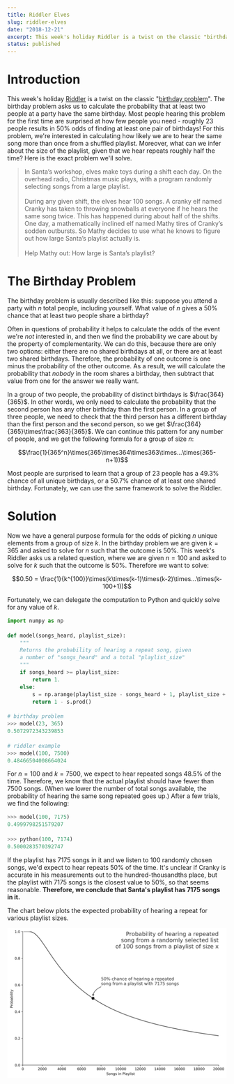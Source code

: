 ```yaml
---
title: Riddler Elves
slug: riddler-elves
date: "2018-12-21"
excerpt: This week's holiday Riddler is a twist on the classic "birthday problem". The birthday problem asks us to calculate the probability that at least two people at a party have the same birthday. Most people hearing this problem for the first time are surprised at how few people you need - roughly 23 people results in 50% odds of finding at least one pair of birthdays! For this problem, we're interested in calculating how likely we are to hear the same song more than once from a shuffled playlist. Moreover, what can we infer about the size of the playlist, given that we hear repeats roughly half the time?
status: published
---
```


# Introduction

This week's holiday <a href="https://fivethirtyeight.com/features/santa-needs-some-help-with-math/">Riddler</a> is a twist on the classic "<a href="https://en.wikipedia.org/wiki/Birthday_problem">birthday problem</a>". The birthday problem asks us to calculate the probability that at least two people at a party have the same birthday. Most people hearing this problem for the first time are surprised at how few people you need - roughly 23 people results in 50% odds of finding at least one pair of birthdays! For this problem, we're interested in calculating how likely we are to hear the same song more than once from a shuffled playlist. Moreover, what can we infer about the size of the playlist, given that we hear repeats roughly half the time? Here is the exact problem we'll solve.

<blockquote>
In Santa’s workshop, elves make toys during a shift each day. On the overhead radio, Christmas music plays, with a program randomly selecting songs from a large playlist.
<br><br>
During any given shift, the elves hear 100 songs. A cranky elf named Cranky has taken to throwing snowballs at everyone if he hears the same song twice. This has happened during about half of the shifts. One day, a mathematically inclined elf named Mathy tires of Cranky’s sodden outbursts. So Mathy decides to use what he knows to figure out how large Santa’s playlist actually is.
<br><br>
Help Mathy out: How large is Santa’s playlist?
</blockquote>

# The Birthday Problem

The birthday problem is usually described like this: suppose you attend a party with $n$ total people, including yourself. What value of $n$ gives a 50% chance that at least two people share a birthday?

Often in questions of probability it helps to calculate the odds of the event we're _not_ interested in, and then we find the probability we care about by the property of complementarity. We can do this, because there are only two options: either there are no shared birthdays at all, or there are at least two shared birthdays. Therefore, the probability of one outcome is one minus the probability of the other outcome. As a result, we will calculate the probability that _nobody_ in the room shares a birthday, then subtract that value from one for the answer we really want.

In a group of two people, the probability of distinct birthdays is $\frac{364}{365}$. In other words, we only need to calculate the probability that the second person has any other birthday than the first person. In a group of three people, we need to check that the third person has a different birthday than the first person and the second person, so we get $\frac{364}{365}\times\frac{363}{365}$. We can continue this pattern for any number of people, and we get the following formula for a group of size $n$:

$$\frac{1}{365^n}\times(365\times364\times363\times...\times(365-n+1))$$

Most people are surprised to learn that a group of 23 people has a 49.3% chance of all unique birthdays, or a 50.7% chance of at least one shared birthday. Fortunately, we can use the same framework to solve the Riddler.

# Solution

Now we have a general purpose formula for the odds of picking $n$ unique elements from a group of size $k$. In the birthday problem we are given $k=365$ and asked to solve for $n$ such that the outcome is 50%. This week's Riddler asks us a related question, where we are given $n=100$ and asked to solve for $k$ such that the outcome is 50%. Therefore we want to solve:

$$0.50 = \frac{1}{k^{100}}\times(k\times(k-1)\times(k-2)\times...\times(k-100+1))$$

Fortunately, we can delegate the computation to Python and quickly solve for any value of $k$.

```python
import numpy as np

def model(songs_heard, playlist_size):
    """
    Returns the probability of hearing a repeat song, given
    a number of "songs_heard" and a total "playlist_size"
    """
    if songs_heard >= playlist_size:
        return 1.
    else:
        s = np.arange(playlist_size - songs_heard + 1, playlist_size + 1) / playlist_size
        return 1 - s.prod()

# birthday problem
>>> model(23, 365)
0.5072972343239853

# riddler example
>>> model(100, 7500)
0.48466504008664024
```

For $n=100$ and $k=7500$, we expect to hear repeated songs 48.5% of the time. Therefore, we know that the actual playlist should have fewer than 7500 songs. (When we lower the number of total songs available, the probability of hearing the same song repeated goes up.) After a few trials, we find the following:

```python
>>> model(100, 7175)
0.4999798251579207

>>> python(100, 7174)
0.5000283570392747
```

If the playlist has 7175 songs in it and we listen to 100 randomly chosen songs, we'd expect to hear repeats 50% of the time. It's unclear if Cranky is accurate in his measurements out to the hundred-thousandths place, but the playlist with 7175 songs is the closest value to 50%, so that seems reasonable. **Therefore, we conclude that Santa's playlist has 7175 songs in it.**

The chart below plots the expected probability of hearing a repeat for various playlist sizes.

<img class="img-fluid mx-auto d-block" src="src/assets/img/riddler-elves.png">
